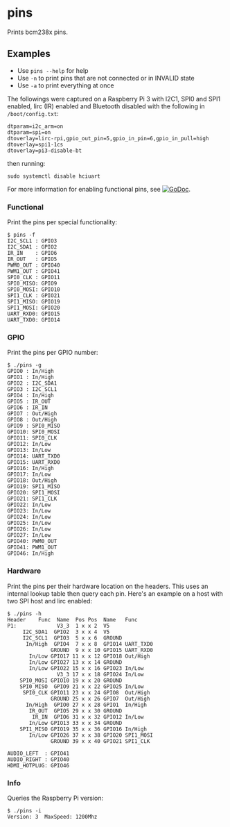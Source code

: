 # pins

Prints bcm238x pins.

## Examples

* Use `pins --help` for help
* Use `-n` to print pins that are not connected or in INVALID state
* Use `-a` to print everything at once

The followings were captured on a Raspberry Pi 3 with I2C1, SPI0 and SPI1
enabled, lirc (IR) enabled and Bluetooth disabled with the following in
`/boot/config.txt`:

    dtparam=i2c_arm=on
    dtparam=spi=on
    dtoverlay=lirc-rpi,gpio_out_pin=5,gpio_in_pin=6,gpio_in_pull=high
    dtoverlay=spi1-1cs
    dtoverlay=pi3-disable-bt

then running:

    sudo systemctl disable hciuart

For more information for enabling functional pins, see
[![GoDoc](https://godoc.org/github.com/maruel/dlibox/go/pio/host/rpi?status.svg)](https://godoc.org/github.com/maruel/dlibox/go/pio/host/rpi).


### Functional

Print the pins per special functionality:

    $ pins -f
    I2C_SCL1 : GPIO3
    I2C_SDA1 : GPIO2
    IR_IN    : GPIO6
    IR_OUT   : GPIO5
    PWM0_OUT : GPIO40
    PWM1_OUT : GPIO41
    SPI0_CLK : GPIO11
    SPI0_MISO: GPIO9
    SPI0_MOSI: GPIO10
    SPI1_CLK : GPIO21
    SPI1_MISO: GPIO19
    SPI1_MOSI: GPIO20
    UART_RXD0: GPIO15
    UART_TXD0: GPIO14


### GPIO

Print the pins per GPIO number:

    $ ./pins -g
    GPIO0 : In/High
    GPIO1 : In/High
    GPIO2 : I2C_SDA1
    GPIO3 : I2C_SCL1
    GPIO4 : In/High
    GPIO5 : IR_OUT
    GPIO6 : IR_IN
    GPIO7 : Out/High
    GPIO8 : Out/High
    GPIO9 : SPI0_MISO
    GPIO10: SPI0_MOSI
    GPIO11: SPI0_CLK
    GPIO12: In/Low
    GPIO13: In/Low
    GPIO14: UART_TXD0
    GPIO15: UART_RXD0
    GPIO16: In/High
    GPIO17: In/Low
    GPIO18: Out/High
    GPIO19: SPI1_MISO
    GPIO20: SPI1_MOSI
    GPIO21: SPI1_CLK
    GPIO22: In/Low
    GPIO23: In/Low
    GPIO24: In/Low
    GPIO25: In/Low
    GPIO26: In/Low
    GPIO27: In/Low
    GPIO40: PWM0_OUT
    GPIO41: PWM1_OUT
    GPIO46: In/High


### Hardware

Print the pins per their hardware location on the headers. This uses an
internal lookup table then query each pin. Here's an example on a host with two
SPI host and lirc enabled:

    $ ./pins -h
    Header    Func  Name  Pos Pos  Name   Func
    P1:             V3_3  1 x x 2  V5     
         I2C_SDA1  GPIO2  3 x x 4  V5     
         I2C_SCL1  GPIO3  5 x x 6  GROUND 
          In/High  GPIO4  7 x x 8  GPIO14 UART_TXD0
                  GROUND  9 x x 10 GPIO15 UART_RXD0
           In/Low GPIO17 11 x x 12 GPIO18 Out/High
           In/Low GPIO27 13 x x 14 GROUND 
           In/Low GPIO22 15 x x 16 GPIO23 In/Low
                    V3_3 17 x x 18 GPIO24 In/Low
        SPI0_MOSI GPIO10 19 x x 20 GROUND 
        SPI0_MISO  GPIO9 21 x x 22 GPIO25 In/Low
         SPI0_CLK GPIO11 23 x x 24 GPIO8  Out/High
                  GROUND 25 x x 26 GPIO7  Out/High
          In/High  GPIO0 27 x x 28 GPIO1  In/High
           IR_OUT  GPIO5 29 x x 30 GROUND 
            IR_IN  GPIO6 31 x x 32 GPIO12 In/Low
           In/Low GPIO13 33 x x 34 GROUND 
        SPI1_MISO GPIO19 35 x x 36 GPIO16 In/High
           In/Low GPIO26 37 x x 38 GPIO20 SPI1_MOSI
                  GROUND 39 x x 40 GPIO21 SPI1_CLK
    
    AUDIO_LEFT  : GPIO41
    AUDIO_RIGHT : GPIO40
    HDMI_HOTPLUG: GPIO46


### Info

Queries the Raspberry Pi version:

    $ ./pins -i
    Version: 3  MaxSpeed: 1200Mhz
